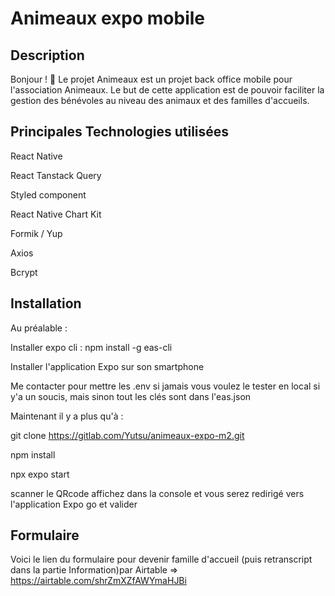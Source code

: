# Animeaux expo mobile

## Description

Bonjour ! 👋
Le projet Animeaux est un projet back office mobile pour l'association Animeaux.
Le but de cette application est de pouvoir faciliter la gestion des bénévoles au niveau des animaux et des familles d'accueils.

## Principales Technologies utilisées

React Native

React Tanstack Query

Styled component

React Native Chart Kit

Formik / Yup

Axios

Bcrypt

## Installation

Au préalable :

Installer expo cli : npm install -g eas-cli

Installer l'application Expo sur son smartphone

Me contacter pour mettre les .env si jamais vous voulez le tester en local si y'a un soucis, mais sinon tout les clés sont dans l'eas.json

Maintenant il y a plus qu'à :

git clone https://gitlab.com/Yutsu/animeaux-expo-m2.git

npm install

npx expo start

scanner le QRcode affichez dans la console et vous serez redirigé vers l'application Expo go et valider

## Formulaire

Voici le lien du formulaire pour devenir famille d'accueil (puis retranscript dans la partie Information)par Airtable => https://airtable.com/shrZmXZfAWYmaHJBi
